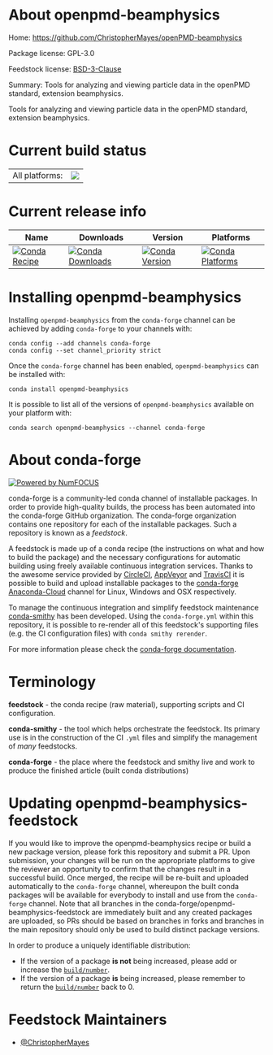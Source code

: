 About openpmd-beamphysics
=========================

Home: https://github.com/ChristopherMayes/openPMD-beamphysics

Package license: GPL-3.0

Feedstock license: [BSD-3-Clause](https://github.com/conda-forge/openpmd-beamphysics-feedstock/blob/master/LICENSE.txt)

Summary: Tools for analyzing and viewing particle data in the openPMD standard, extension beamphysics.

Tools for analyzing and viewing particle data in the openPMD standard,
extension beamphysics.


Current build status
====================


<table><tr><td>All platforms:</td>
    <td>
      <a href="https://dev.azure.com/conda-forge/feedstock-builds/_build/latest?definitionId=8810&branchName=master">
        <img src="https://dev.azure.com/conda-forge/feedstock-builds/_apis/build/status/openpmd-beamphysics-feedstock?branchName=master">
      </a>
    </td>
  </tr>
</table>

Current release info
====================

| Name | Downloads | Version | Platforms |
| --- | --- | --- | --- |
| [![Conda Recipe](https://img.shields.io/badge/recipe-openpmd--beamphysics-green.svg)](https://anaconda.org/conda-forge/openpmd-beamphysics) | [![Conda Downloads](https://img.shields.io/conda/dn/conda-forge/openpmd-beamphysics.svg)](https://anaconda.org/conda-forge/openpmd-beamphysics) | [![Conda Version](https://img.shields.io/conda/vn/conda-forge/openpmd-beamphysics.svg)](https://anaconda.org/conda-forge/openpmd-beamphysics) | [![Conda Platforms](https://img.shields.io/conda/pn/conda-forge/openpmd-beamphysics.svg)](https://anaconda.org/conda-forge/openpmd-beamphysics) |

Installing openpmd-beamphysics
==============================

Installing `openpmd-beamphysics` from the `conda-forge` channel can be achieved by adding `conda-forge` to your channels with:

```
conda config --add channels conda-forge
conda config --set channel_priority strict
```

Once the `conda-forge` channel has been enabled, `openpmd-beamphysics` can be installed with:

```
conda install openpmd-beamphysics
```

It is possible to list all of the versions of `openpmd-beamphysics` available on your platform with:

```
conda search openpmd-beamphysics --channel conda-forge
```


About conda-forge
=================

[![Powered by NumFOCUS](https://img.shields.io/badge/powered%20by-NumFOCUS-orange.svg?style=flat&colorA=E1523D&colorB=007D8A)](http://numfocus.org)

conda-forge is a community-led conda channel of installable packages.
In order to provide high-quality builds, the process has been automated into the
conda-forge GitHub organization. The conda-forge organization contains one repository
for each of the installable packages. Such a repository is known as a *feedstock*.

A feedstock is made up of a conda recipe (the instructions on what and how to build
the package) and the necessary configurations for automatic building using freely
available continuous integration services. Thanks to the awesome service provided by
[CircleCI](https://circleci.com/), [AppVeyor](https://www.appveyor.com/)
and [TravisCI](https://travis-ci.com/) it is possible to build and upload installable
packages to the [conda-forge](https://anaconda.org/conda-forge)
[Anaconda-Cloud](https://anaconda.org/) channel for Linux, Windows and OSX respectively.

To manage the continuous integration and simplify feedstock maintenance
[conda-smithy](https://github.com/conda-forge/conda-smithy) has been developed.
Using the ``conda-forge.yml`` within this repository, it is possible to re-render all of
this feedstock's supporting files (e.g. the CI configuration files) with ``conda smithy rerender``.

For more information please check the [conda-forge documentation](https://conda-forge.org/docs/).

Terminology
===========

**feedstock** - the conda recipe (raw material), supporting scripts and CI configuration.

**conda-smithy** - the tool which helps orchestrate the feedstock.
                   Its primary use is in the construction of the CI ``.yml`` files
                   and simplify the management of *many* feedstocks.

**conda-forge** - the place where the feedstock and smithy live and work to
                  produce the finished article (built conda distributions)


Updating openpmd-beamphysics-feedstock
======================================

If you would like to improve the openpmd-beamphysics recipe or build a new
package version, please fork this repository and submit a PR. Upon submission,
your changes will be run on the appropriate platforms to give the reviewer an
opportunity to confirm that the changes result in a successful build. Once
merged, the recipe will be re-built and uploaded automatically to the
`conda-forge` channel, whereupon the built conda packages will be available for
everybody to install and use from the `conda-forge` channel.
Note that all branches in the conda-forge/openpmd-beamphysics-feedstock are
immediately built and any created packages are uploaded, so PRs should be based
on branches in forks and branches in the main repository should only be used to
build distinct package versions.

In order to produce a uniquely identifiable distribution:
 * If the version of a package **is not** being increased, please add or increase
   the [``build/number``](https://docs.conda.io/projects/conda-build/en/latest/resources/define-metadata.html#build-number-and-string).
 * If the version of a package **is** being increased, please remember to return
   the [``build/number``](https://docs.conda.io/projects/conda-build/en/latest/resources/define-metadata.html#build-number-and-string)
   back to 0.

Feedstock Maintainers
=====================

* [@ChristopherMayes](https://github.com/ChristopherMayes/)

